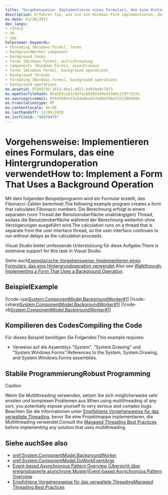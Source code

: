 ```yaml
---
title: 'Vorgehensweise: Implementieren eines Formulars, das eine Hintergrundoperation verwendet'
description: Erfahren Sie, wie Sie ein Windows Form implementieren, das einen Hintergrund Vorgang verwendet, damit ein Vorgang weiterhin ausgeführt werden kann, während ein anderer Vorgang ausgeführt wird.
ms.date: 03/30/2017
dev_langs:
- csharp
- vb
- cpp
helpviewer_keywords:
- threading [Windows Forms], forms
- BackgroundWorker component
- background tasks
- forms [Windows Forms], multithreading
- components [Windows Forms], asynchronous
- forms [Windows Forms], background operations
- background threads
- threading [Windows Forms], background operations
- background operations
ms.assetid: 9f483f93-1613-4be1-a021-b4934e9c78f3
ms.openlocfilehash: 85a583ce81c8d7e169302dd9e3e304c22977327a
ms.sourcegitcommit: 9f6df084c53a3da0ea657ed0d708a72213683084
ms.translationtype: MT
ms.contentlocale: de-DE
ms.lasthandoff: 12/09/2020
ms.locfileid: "96976479"
---
```

# <a name="how-to-implement-a-form-that-uses-a-background-operation"></a><span data-ttu-id="d745d-103">Vorgehensweise: Implementieren eines Formulars, das eine Hintergrundoperation verwendet</span><span class="sxs-lookup"><span data-stu-id="d745d-103">How to: Implement a Form That Uses a Background Operation</span></span>

<span data-ttu-id="d745d-104">Mit dem folgenden Beispielprogramm wird ein Formular erstellt, das Fibonacci-Zahlen berechnet.</span><span class="sxs-lookup"><span data-stu-id="d745d-104">The following example program creates a form that calculates Fibonacci numbers.</span></span> <span data-ttu-id="d745d-105">Die Berechnung erfolgt in einem separaten (vom Thread der Benutzeroberfläche unabhängigen) Thread, sodass die Benutzeroberfläche während der Berechnung weiterhin ohne Verzögerungen ausgeführt wird.</span><span class="sxs-lookup"><span data-stu-id="d745d-105">The calculation runs on a thread that is separate from the user interface thread, so the user interface continues to run without delays as the calculation proceeds.</span></span>  
  
 <span data-ttu-id="d745d-106">Visual Studio bietet umfassende Unterstützung für diese Aufgabe.</span><span class="sxs-lookup"><span data-stu-id="d745d-106">There is extensive support for this task in Visual Studio.</span></span>  
  
 <span data-ttu-id="d745d-107">Siehe auch[Exemplarische Vorgehensweise: Implementieren eines Formulars, das eine Hintergrundoperation verwendet](walkthrough-implementing-a-form-that-uses-a-background-operation.md).</span><span class="sxs-lookup"><span data-stu-id="d745d-107">Also see [Walkthrough: Implementing a Form That Uses a Background Operation](walkthrough-implementing-a-form-that-uses-a-background-operation.md).</span></span>  
  
## <a name="example"></a><span data-ttu-id="d745d-108">Beispiel</span><span class="sxs-lookup"><span data-stu-id="d745d-108">Example</span></span>  

 [!code-cpp[System.ComponentModel.BackgroundWorker#1](~/samples/snippets/cpp/VS_Snippets_Winforms/System.ComponentModel.BackgroundWorker/CPP/fibonacciform.cpp#1)]
 [!code-csharp[System.ComponentModel.BackgroundWorker#1](~/samples/snippets/csharp/VS_Snippets_Winforms/System.ComponentModel.BackgroundWorker/CS/fibonacciform.cs#1)]
 [!code-vb[System.ComponentModel.BackgroundWorker#1](~/samples/snippets/visualbasic/VS_Snippets_Winforms/System.ComponentModel.BackgroundWorker/VB/fibonacciform.vb#1)]  
  
## <a name="compiling-the-code"></a><span data-ttu-id="d745d-109">Kompilieren des Codes</span><span class="sxs-lookup"><span data-stu-id="d745d-109">Compiling the Code</span></span>  

 <span data-ttu-id="d745d-110">Für dieses Beispiel benötigen Sie Folgendes:</span><span class="sxs-lookup"><span data-stu-id="d745d-110">This example requires:</span></span>  
  
- <span data-ttu-id="d745d-111">Verweise auf die Assemblys "System", "System.Drawing" und "System.Windows.Forms".</span><span class="sxs-lookup"><span data-stu-id="d745d-111">References to the System, System.Drawing, and System.Windows.Forms assemblies.</span></span>  
  
## <a name="robust-programming"></a><span data-ttu-id="d745d-112">Stabile Programmierung</span><span class="sxs-lookup"><span data-stu-id="d745d-112">Robust Programming</span></span>  
  
> [!CAUTION]
> <span data-ttu-id="d745d-113">Wenn Sie Multithreading verwenden, setzen Sie sich möglicherweise sehr ernsten und komplexen Problemen aus.</span><span class="sxs-lookup"><span data-stu-id="d745d-113">When using multithreading of any sort, you potentially expose yourself to very serious and complex bugs.</span></span> <span data-ttu-id="d745d-114">Beachten Sie die Informationen unter [Empfohlene Vorgehensweise für das verwaltete Threading](/dotnet/standard/threading/managed-threading-best-practices), bevor Sie eine Projektmappe implementieren, die Multithreading verwendet.</span><span class="sxs-lookup"><span data-stu-id="d745d-114">Consult the [Managed Threading Best Practices](/dotnet/standard/threading/managed-threading-best-practices) before implementing any solution that uses multithreading.</span></span>  
  
## <a name="see-also"></a><span data-ttu-id="d745d-115">Siehe auch</span><span class="sxs-lookup"><span data-stu-id="d745d-115">See also</span></span>

- <xref:System.ComponentModel.BackgroundWorker>
- <xref:System.ComponentModel.DoWorkEventArgs>
- [<span data-ttu-id="d745d-116">Event-based Asynchronous Pattern Overview (Übersicht über ereignisbasierte asynchrone Muster)</span><span class="sxs-lookup"><span data-stu-id="d745d-116">Event-based Asynchronous Pattern Overview</span></span>](/dotnet/standard/asynchronous-programming-patterns/event-based-asynchronous-pattern-overview)
- [<span data-ttu-id="d745d-117">Empfohlene Vorgehensweise für das verwaltete Threading</span><span class="sxs-lookup"><span data-stu-id="d745d-117">Managed Threading Best Practices</span></span>](/dotnet/standard/threading/managed-threading-best-practices)
